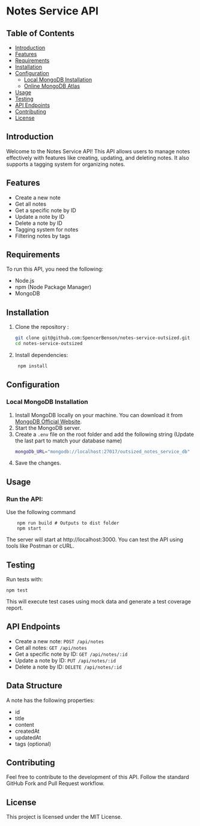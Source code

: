 # Notes Service API

## Table of Contents

- [Introduction](#introduction)
- [Features](#features)
- [Requirements](#requirements)
- [Installation](#installation)
- [Configuration](#configuration)
  - [Local MongoDB Installation](#local-mongodb-installation)
  - [Online MongoDB Atlas](#online-mongodb-atlas)
- [Usage](#usage)
- [Testing](#testing)
- [API Endpoints](#api-endpoints)
- [Contributing](#contributing)
- [License](#license)

## Introduction

Welcome to the Notes Service API! This API allows users to manage notes effectively with features like creating, updating, and deleting notes. It also supports a tagging system for organizing notes.

## Features

- Create a new note
- Get all notes
- Get a specific note by ID
- Update a note by ID
- Delete a note by ID
- Tagging system for notes
- Filtering notes by tags

## Requirements

To run this API, you need the following:

- Node.js
- npm (Node Package Manager)
- MongoDB

## Installation

1. Clone the repository :

   ```bash
   git clone git@github.com:SpencerBenson/notes-service-outsized.git
   cd notes-service-outsized
   
2. Install dependencies:

   ```bash
    npm install

## Configuration

### Local MongoDB Installation

1. Install MongoDB locally on your machine. You can download it from [MongoDB Official Website](https://www.mongodb.com/try/download/community).
2. Start the MongoDB server.
3. Create a `.env` file on the root folder and add the following string (Update the last part to match your database name)
    ```bash
    mongoDb_URL="mongodb://localhost:27017/outsized_notes_service_db"

4. Save the changes.

## Usage

### Run the API:
Use the following command

        npm run build # Outputs to dist folder 
        npm start
       
The server will start at http://localhost:3000. You can test the API using tools like Postman or cURL.

## Testing
Run tests with:
 

    
    npm test

       

This will execute test cases using mock data and generate a test coverage report.

## API Endpoints

- Create a new note: `POST /api/notes`
- Get all notes: `GET /api/notes`
- Get a specific note by ID: `GET /api/notes/:id`
- Update a note by ID: `PUT /api/notes/:id`
- Delete a note by ID: `DELETE /api/notes/:id`

## Data Structure

A note has the following properties:

- id
- title
- content
- createdAt
- updatedAt
- tags (optional)

## Contributing

Feel free to contribute to the development of this API. Follow the standard GitHub Fork and Pull Request workflow.

## License

This project is licensed under the MIT License.
       
